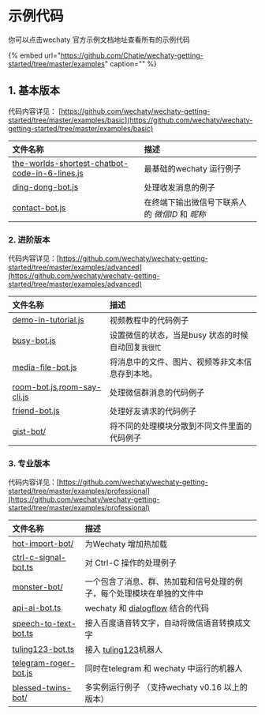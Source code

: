 # 示例代码

你可以点击wechaty 官方示例文档地址查看所有的示例代码

{% embed url="https://github.com/Chatie/wechaty-getting-started/tree/master/examples" caption="" %}

## 1. 基本版本    <a id="basic"></a>

代码内容详见： [https://github.com/wechaty/wechaty-getting-started/tree/master/examples/basic](https://github.com/wechaty/wechaty-getting-started/tree/master/examples/basic)

| 文件名称 | 描述 |
| :--- | :--- |
| [the-worlds-shortest-chatbot-code-in-6-lines.js](https://github.com/Chatie/wechaty-getting-started/blob/master/examples/basic/the-worlds-shortest-chatbot-code-in-6-lines.js) | 最基础的wechaty 运行例子 |
| [ding-dong-bot.js](https://github.com/Chatie/wechaty-getting-started/blob/master/examples/basic/ding-dong-bot.js) | 处理收发消息的例子 |
| [contact-bot.js](https://github.com/Chatie/wechaty-getting-started/blob/master/examples/basic/contact-bot.js) | 在终端下输出微信号下联系人的 _微信ID_ 和 _昵称_ |

### 2. 进阶版本    <a id="advanced"></a>

代码内容详见：[https://github.com/wechaty/wechaty-getting-started/tree/master/examples/advanced](https://github.com/wechaty/wechaty-getting-started/tree/master/examples/advanced)

| 文件名称 | 描述 |
| :--- | :--- |
| [demo-in-tutorial.js](https://github.com/Chatie/wechaty-getting-started/blob/master/examples/advanced/demo-in-tutorial.js) | 视频教程中的代码例子 |
| [busy-bot.js](https://github.com/Chatie/wechaty-getting-started/blob/master/examples/advanced/busy-bot.js) | 设置微信的状态，当是busy 状态的时候自动回复`我很忙` |
| [media-file-bot.js](https://github.com/Chatie/wechaty-getting-started/blob/master/examples/advanced/media-file-bot.js) | 将消息中的文件、图片、视频等非文本信息存到本地。 |
| [room-bot.js](https://github.com/Chatie/wechaty-getting-started/blob/master/examples/advanced/room-bot.js),[room-say-cli.js](https://github.com/Chatie/wechaty-getting-started/blob/master/examples/advanced/room-say-cli.js) | 处理微信群消息的代码例子 |
| [friend-bot.js](https://github.com/Chatie/wechaty-getting-started/blob/master/examples/advanced/friend-bot.js) | 处理好友请求的代码例子 |
| [gist-bot/](https://github.com/Chatie/wechaty-getting-started/tree/master/examples/advanced/gist-bot) | 将不同的处理模块分散到不同文件里面的代码例子 |

### 3. 专业版本    <a id="professional"></a>

代码内容详见：[https://github.com/wechaty/wechaty-getting-started/tree/master/examples/professional](https://github.com/wechaty/wechaty-getting-started/tree/master/examples/professional)

| 文件名称 | 描述 |
| :--- | :--- |
| [hot-import-bot/](https://github.com/Chatie/wechaty-getting-started/tree/master/examples/professional/hot-import-bot) | 为Wechaty 增加热加载 |
| [ctrl-c-signal-bot.ts](https://github.com/Chatie/wechaty-getting-started/blob/master/examples/professional/ctrl-c-signal-bot.ts) | 对 Ctrl-C 操作的处理例子 |
| [monster-bot/](https://github.com/Chatie/wechaty-getting-started/tree/master/examples/professional/monster-bot) | 一个包含了消息、群、热加载和信号处理的例子，每个处理模块在单独的文件中 |
| [api-ai-bot.ts](https://github.com/Chatie/wechaty-getting-started/blob/master/examples/professional/api-ai-bot.ts) | wechaty 和 [dialogflow](https://dialogflow.com/) 结合的代码 |
| [speech-to-text-bot.ts](https://github.com/Chatie/wechaty-getting-started/blob/master/examples/professional/speech-to-text-bot.ts) | 接入百度语音转文字，自动将微信语音转换成文字 |
| [tuling123-bot.ts](https://github.com/Chatie/wechaty-getting-started/blob/master/examples/professional/tuling123-bot.js) | 接入 [tuling123](http://www.tuling123.com/)机器人 |
| [telegram-roger-bot.js](https://github.com/Chatie/wechaty-getting-started/blob/master/examples/professional/telegram-roger-bot.js) | 同时在telegram 和 wechaty 中运行的机器人 |
| [blessed-twins-bot/](https://github.com/Chatie/wechaty-getting-started/tree/master/examples/professional/blessed-twins-bot) | 多实例运行例子 （支持wechaty v0.16 以上的版本） |

